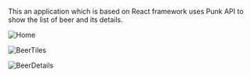 This an application which is based on React framework uses Punk API to show the list of beer and its details.


![Home](https://user-images.githubusercontent.com/44136101/60468632-27c53e00-9c52-11e9-8452-503deca57033.PNG)



![BeerTiles](https://user-images.githubusercontent.com/44136101/60468635-298f0180-9c52-11e9-993d-5ca7fb504e72.PNG)


![BeerDetails](https://user-images.githubusercontent.com/44136101/60468639-2b58c500-9c52-11e9-9aa5-8166393f04c6.PNG)
